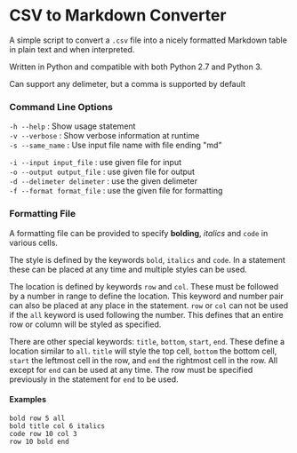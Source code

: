 # CSV to Markdown Converter #

A simple script to convert a `.csv` file into a nicely formatted Markdown table in plain text and when interpreted.

Written in Python and compatible with both Python 2.7 and Python 3.

Can support any delimeter, but a comma is supported by default

### Command Line Options ###
`-h --help` : Show usage statement<br>
`-v --verbose` : Show verbose information at runtime<br>
`-s --same_name` : Use input file name with file ending "md"<br>    
 
`-i --input input_file` : use given file for input<br>
`-o --output output_file` : use given file for output<br>
`-d --delimeter delimeter` : use the given delimeter<br>
`-f --format format_file` : use the given file for formatting<br>

### Formatting File ###
A formatting file can be provided to specify **bolding**, _italics_ and `code` in various cells.

The style is defined by the keywords `bold`, `italics` and `code`.  In a statement these can be placed at any time and multiple styles can be used.

The location is defined by keywords `row` and `col`.  These must be followed by a number in range to define the location.  This keyword and number pair can also be placed at any place in the statement.  `row` or `col` can not be used if the `all` keyword is used following the number.  This defines that an entire row or column will be styled as specified.

There are other special keywords: `title`, `bottom`, `start`, `end`.  These define a location similar to `all`.  `title` will style the top cell, `bottom` the bottom cell, `start` the leftmost cell in the row, and `end` the rightmost cell in the row.  All except for `end` can be used at any time.  The row must be specified previously in the statement for `end` to be used.

#### Examples ####
```
bold row 5 all
bold title col 6 italics
code row 10 col 3
row 10 bold end
```



